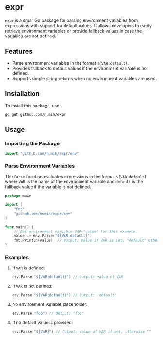 # expr

`expr` is a small Go package for parsing environment variables from expressions with support for default values. It allows developers to easily retrieve environment variables or provide fallback values in case the variables are not defined.

## Features

- Parse environment variables in the format `${VAR:default}`.
- Provides fallback to default values if the environment variable is not defined.
- Supports simple string returns when no environment variables are used.

## Installation

To install this package, use:

```bash
go get github.com/numih/expr
```

## Usage

### Importing the Package

```go
import "github.com/numih/expr/env"
```

### Parse Environment Variables

The `Parse` function evaluates expressions in the format `${VAR:default}`, where `VAR` is the name of the environment variable and `default` is the fallback value if the variable is not defined.

```go
package main

import (
	"fmt"
	"github.com/numih/expr/env"
)

func main() {
	// Set environment variable VAR="value" for this example.
	value := env.Parse("${VAR:default}")
	fmt.Println(value)  // Output: value if VAR is set, "default" otherwise
}
```

### Examples

1. If `VAR` is defined:
    ```go
    env.Parse("${VAR:default}") // Output: value of VAR
    ```

2. If `VAR` is not defined:
    ```go
    env.Parse("${VAR:default}") // Output: "default"
    ```

3. No environment variable placeholder:
    ```go
    env.Parse("foo") // Output: "foo"
    ```

4. If no default value is provided:
    ```go
    env.Parse("${VAR}") // Output: value of VAR if set, otherwise ""
    ```
